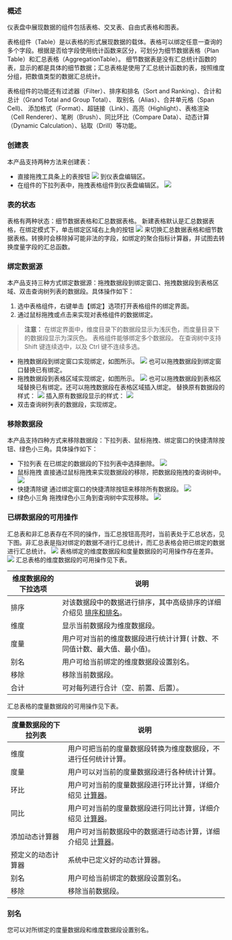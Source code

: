 ### 概述
仪表盘中展现数据的组件包括表格、交叉表、自由式表格和图表。

表格组件（Table）是以表格的形式展现数据的载体。表格可以绑定任意一查询的多个字段。根据是否给字段使用统计函数来区分，可划分为细节数据表格（Plan Table）和汇总表格（AggregationTable）。
细节数据表是没有汇总统计函数的表，显示的都是具体的细节数据；汇总表格是使用了汇总统计函数的表，按照维度分组，把数值类型的数据汇总统计。

表格组件的功能还有过滤器（Filter）、排序和排名（Sort and Ranking）、合计和总计（Grand Total and Group Total）、 取别名（Alias）、合并单元格（Span Cell)、 添加格式（Format）、超链接（Link）、高亮（Highlight）、表格渲染（Cell Renderer）、笔刷（Brush）、同比环比（Compare Data）、动态计算（Dynamic Calculation）、钻取（Drill）等功能。

### 创建表
本产品支持两种方法来创建表：
* 直接拖拽工具条上的表按钮 <img src="//mc.qcloudimg.com/static/img/bc40f91154e0f25dd256877a9b559535/image.png" style="margin:0;"> 到仪表盘编辑区。
* 在组件的下拉列表中，拖拽表格组件到仪表盘编辑区。
![](http://imgcache.tce.fsphere.cn/static/mc.qcloudimg.com/static/img/cc86bf94817061d3660d55192e01be03/image.png)

### 表的状态
表格有两种状态：细节数据表格和汇总数据表格。
新建表格默认是汇总数据表格，在绑定模式下，单击绑定区域右上角的按钮 <img src="//mc.qcloudimg.com/static/img/c0bb196ef342663e4c2e328cf2942e1d/image.png" style="margin:0;"> 来切换汇总数据表格和细节数据表格。转换时会移除掉可能非法的字段，如绑定的聚合指标计算器，并试图去转换度量字段的汇总函数。

### 绑定数据源
本产品支持三种方式绑定数据源：拖拽数据段到绑定窗口、拖拽数据段到表格区域、双击查询树列表的数据段。具体操作如下：

1. 选中表格组件，右键单击【绑定】选项打开表格组件的绑定界面。
2. 通过鼠标拖拽或点击来实现对表格组件的数据绑定。
>**注意：**
在绑定界面中，维度目录下的数据段显示为浅灰色，而度量目录下的数据段显示为深灰色。
表格组件能够绑定多个数据段。
在查询树中支持 Shift 键连续选中，以及 Ctrl 键不连续多选。


- 拖拽数据段到绑定窗口实现绑定，如图所示。
![](http://imgcache.tce.fsphere.cn/static/mc.qcloudimg.com/static/img/d419a20bf0763e86b8fd4d350bf3b60e/image.png)
也可以拖拽数据段到绑定窗口替换已有绑定。
- 拖拽数据段到表格区域实现绑定，如图所示。
![](http://imgcache.tce.fsphere.cn/static/mc.qcloudimg.com/static/img/81621c097a3b256d1e288541d607f499/image.png)
也可以拖拽数据段到表格区域替换已有绑定。还可以拖拽数据段在表格区域插入绑定。
替换原有数据段的样式：
![](http://imgcache.tce.fsphere.cn/static/mc.qcloudimg.com/static/img/d7a0ad045670640dd7d5082b8e1e7bc3/image.png)
插入原有数据段显示的样式：
![](http://imgcache.tce.fsphere.cn/static/mc.qcloudimg.com/static/img/3b91f35ec09db5b608b973536eb5a93e/image.png)
- 双击查询树列表的数据段，实现绑定。

### 移除数据段
本产品支持四种方式来移除数据段：下拉列表、鼠标拖拽、绑定窗口的快捷清除按钮、绿色小三角。具体操作如下：
- 下拉列表
在已绑定的数据段的下拉列表中选择删除。
![](http://imgcache.tce.fsphere.cn/static/mc.qcloudimg.com/static/img/80f1710446f89162fec5acd5ca7d7117/image.png)
- 鼠标拖拽
直接通过鼠标拖拽来实现数据段的移除，把数据段拖拽的查询树中。
![](http://imgcache.tce.fsphere.cn/static/mc.qcloudimg.com/static/img/6377339eacdfae6183b1e1bd9c30345b/image.png)
- 快捷清除键
通过绑定窗口的快捷清除按钮来移除所有数据段。
![](http://imgcache.tce.fsphere.cn/static/mc.qcloudimg.com/static/img/5e2a81dc6d53856abf2a92c2759fa989/image.png)
- 绿色小三角
拖拽绿色小三角到查询树中实现移除。
![](http://imgcache.tce.fsphere.cn/static/mc.qcloudimg.com/static/img/34128b8a3d846089a2626b45c764db55/image.png)

### 已绑数据段的可用操作
汇总表和非汇总表存在不同的操作，当汇总按钮高亮时，当前表处于汇总状态，见下图。非汇总表是指对绑定的数据不进行汇总统计，而汇总表格会把已绑定的数据进行汇总统计。
![](http://imgcache.tce.fsphere.cn/static/mc.qcloudimg.com/static/img/cb43b024d121df78197ab1dc8cd37adb/image.png)
表格绑定的维度数据段和度量数据段的可用操作存在差异。
![](http://imgcache.tce.fsphere.cn/static/mc.qcloudimg.com/static/img/98f977f33c189a54738a2776b8ead30d/image.png)
汇总表格的维度数据段的可用操作见下表。
<style>
table th:first-of-type(1) {
    width: 60px;
}
</style>

| 维度数据段的下拉选项 | 说明 | 
|---------|---------|
| 排序 | 对该数据段中的数据进行排序，其中高级排序的详细介绍见 [排序和排名]()。 | 
|维度|显示当前数据段为维度数据段。|
|度量|用户可对当前的维度数据段进行统计计算( 计数、不同值计数、最大值、最小值)。|
|别名| 用户可给当前绑定的维度数据段设置别名。|
|移除|移除当前数据段。|
|合计|可对每列进行合计（空、前置、后置）。|
汇总表格的度量数据段的可用操作见下表。
<style>
table th:first-of-type(1) {
    width: 60px;
}
</style>

| 度量数据段的下拉列表 | 说明 |
|---------|---------|
|维度 | 用户可把当前的度量数据段转换为维度数据段，不进行任何统计计算。 | 
|度量|用户可以对当前的度量数据段进行各种统计计算。|
|环比|用户可对当前的度量数据段进行环比计算，详细介绍见 [计算器]()。|
|同比|用户可对当前的度量数据段进行同比计算，详细介绍见 [计算器]()。|
|添加动态计算器|用户可对当前数据段中的数据进行动态计算，详细介绍见 [计算器]()。|
|预定义的动态计算器|系统中已定义好的动态计算器。|
|别名|用户可给当前绑定的数据段设置别名。|
|移除|移除当前数据段。|
### 别名
您可以对所绑定的度量数据段和维度数据段设置别名。

